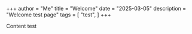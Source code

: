 +++
author = "Me"
title = "Welcome"
date = "2025-03-05"
description = "Welcome test page"
tags = [
    "test",
]
+++

Content test